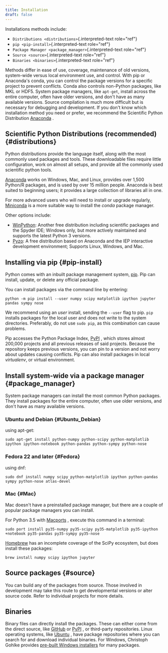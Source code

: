 ```yaml
---
title: Installation
draft: false
---
```


Installations methods include:

- `Distributions <distributions>`{.interpreted-text role="ref"}
- `pip <pip-install>`{.interpreted-text role="ref"}
- `Package Manager <package_manager>`{.interpreted-text role="ref"}
- `Source <source>`{.interpreted-text role="ref"}
- `Binaries <binaries>`{.interpreted-text role="ref"}

Methods differ in ease of use, coverage, maintenance of old versions,
system-wide versus local environment use, and control. With pip or
Anaconda\'s conda, you can control the package versions for a specific
project to prevent conflicts. Conda also controls non-Python packages,
like MKL or HDF5. System package managers, like `apt-get`, install
across the entire computer, often have older versions, and don\'t have
as many available versions. Source compilation is much more difficult
but is necessary for debugging and development. If you don\'t know which
installation method you need or prefer, we recommend the Scientific
Python Distribution [Anaconda](https://www.anaconda.com/download/) .

## Scientific Python Distributions (recommended) {#distributions}

Python distributions provide the language itself, along with the most
commonly used packages and tools. These downloadable files require
little configuration, work on almost all setups, and provide all the
commonly used scientific python tools.

[Anaconda](https://www.anaconda.com/download/) works on Windows, Mac,
and Linux, provides over 1,500 Python/R packages, and is used by over 15
million people. Anaconda is best suited to beginning users; it provides
a large collection of libraries all in one.

For more advanced users who will need to install or upgrade regularly,
[Miniconda](https://docs.conda.io/en/latest/miniconda.html) is a more
suitable way to install the _conda_ package manager.

Other options include:

- [WinPython](https://winpython.github.io): Another free distribution
  including scientific packages and the Spyder IDE; Windows only, but
  more actively maintained and supports the latest Python 3 versions.
- [Pyzo](http://www.pyzo.org/): A free distribution based on Anaconda
  and the IEP interactive development environment; Supports Linux,
  Windows, and Mac.

## Installing via pip {#pip-install}

Python comes with an inbuilt package management system,
[pip](https://pip.pypa.io/en/stable). Pip can install, update, or delete
any official package.

You can install packages via the command line by entering:

    python -m pip install --user numpy scipy matplotlib ipython jupyter pandas sympy nose

We recommend using an _user_ install, sending the `--user` flag to pip.
`pip` installs packages for the local user and does not write to the
system directories. Preferably, do not use `sudo pip`, as this
combination can cause problems.

Pip accesses the Python Package Index, [PyPI](https://pypi.org/) , which
stores almost 200,000 projects and all previous releases of said
projects. Because the repository keeps previous versions, you can pin to
a version and not worry about updates causing conflicts. Pip can also
install packages in local _virtualenv_, or virtual environment.

## Install system-wide via a package manager {#package_manager}

System package managers can install the most common Python packages.
They install packages for the entire computer, often use older versions,
and don\'t have as many available versions.

### Ubuntu and Debian {#Ubuntu_Debian}

using apt-get:

    sudo apt-get install python-numpy python-scipy python-matplotlib ipython ipython-notebook python-pandas python-sympy python-nose

### Fedora 22 and later {#Fedora}

using dnf:

    sudo dnf install numpy scipy python-matplotlib ipython python-pandas sympy python-nose atlas-devel

### Mac {#Mac}

Mac doesn\'t have a preinstalled package manager, but there are a couple
of popular package managers you can install.

For Python 3.5 with [Macports](https://www.macports.org) , execute this
command in a terminal:

    sudo port install py35-numpy py35-scipy py35-matplotlib py35-ipython +notebook py35-pandas py35-sympy py35-nose

[Homebrew](https://brew.sh/) has an incomplete coverage of the SciPy
ecosystem, but does install these packages:

    brew install numpy scipy ipython jupyter

## Source packages {#source}

You can build any of the packages from source. Those involved in
development may take this route to get developmental versions or alter
source code. Refer to individual projects for more details.

## Binaries

Binary files can directly install the packages. These can either come
from the direct source, like [GitHub](https://github.com/) or
[PyPI](https://pypi.org/) , or third-party repositories. Linux operating
systems, like [Ubuntu](https://packages.ubuntu.com/) , have package
repositories where you can search for and download individual binaries.
For Windows, Christoph Gohlke provides [pre-built Windows
installers](http://www.lfd.uci.edu/~gohlke/pythonlibs) for many
packages.
